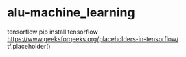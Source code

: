 # alu-machine_learning
tensorflow
 pip install tensorflow 
https://www.geeksforgeeks.org/placeholders-in-tensorflow/
 tf.placeholder()

